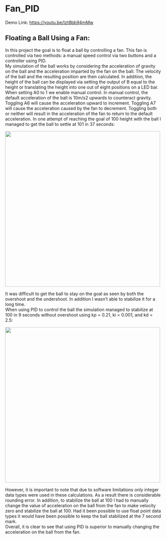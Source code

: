 # Fan_PID
Demo Link: https://youtu.be/Izt8bb94mMw  

## Floating a Ball Using a Fan:
In this project the goal is to float a ball by controlling a fan. This fan is controlled via two methods: a manual speed control via two buttons and a controller using PID.  
My simulation of the ball works by considering the acceleration of gravity on the ball and the acceleration imparted by the fan on the ball. The velocity of the ball and the resulting position are then calculated. In addition, the height of the ball can be displayed via setting the output of B equal to the height or translating the height into one out of eight positions on a LED bar.  
When setting A0 to 1 we enable manual control. In manual control, the default acceleration of the ball is 10m/s2 upwards to counteract gravity. Toggling A6 will cause the acceleration upward to increment. Toggling A7 will cause the acceleration caused by the fan to decrement. Toggling both or neither will result in the acceleration of the fan to return to the default acceleration. In one attempt of reaching the goal of 100 height with the ball I managed to get the ball to settle at 101 in 37 seconds:
 
<img src="https://user-images.githubusercontent.com/56750709/123151597-7a3c2e00-d418-11eb-9fc9-d119a64c683d.png" width=500>  

It was difficult to get the ball to stay on the goal as seen by both the overshoot and the undershoot. In addition I wasn’t able to stabilize it for a long time.  
When using PID to control the ball the simulation managed to stabilize at 100 in 9 seconds without overshoot using kp = 0.21, ki = 0.001, and kd =  2.5:  

<img src="https://user-images.githubusercontent.com/56750709/123151722-9fc93780-d418-11eb-8117-eb357e6ff035.jpg" width=500>  

However, it is important to note that due to software limitations only integer data types were used in these calculations. As a result there is considerable rounding error. In addition, to stabilize the ball at 100 I had to manually change the value of acceleration on the ball from the fan to make velocity zero and stabilize the ball at 100. Had it been possible to use float point data types it would have been possible to keep the ball stabilized at the 7 second mark.  
Overall, it is clear to see that using PID is superior to manually changing the acceleration on the ball from the fan.
